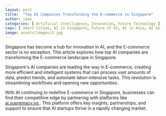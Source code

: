 ```yaml
---
layout: post
title:  "Top AI Companies Transforming the E-commerce in Singapore"
author: jane
categories: [ Artificial Intelligence, Innovation, Future Technology ]
tags: [ Smart Cities, AI in Singapore, Future of AI, AI in Asia, AI Solutions for Businesses ]
image: assets/images/5.jpg
---
```


Singapore has become a hub for innovation in AI, and the E-commerce sector is no exception. This article explores how top AI companies are transforming the E-commerce landscape in Singapore.

Singapore's AI companies are leading the way in E-commerce, creating more efficient and intelligent systems that can process vast amounts of data, predict trends, and automate labor-intensive tasks. This revolution is streamlining workflows and opening new opportunities.

With AI continuing to redefine E-commerce in Singapore, businesses can find their competitive edge by partnering with platforms like <a href="https://ai.supremacy.sg" target="_blank"> ai.supremacy.sg </a>. This platform offers key insights, partnerships, and support to ensure that AI startups thrive in a rapidly changing market.
